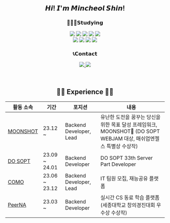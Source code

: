 <div align=center>

## 𝙃𝙞! 𝙄'𝙢 𝙈𝙞𝙣𝙘𝙝𝙚𝙤𝙡 𝙎𝙝𝙞𝙣!  
### 👨🏻‍💻𝗦𝘁𝘂𝗱𝘆𝗶𝗻𝗴
<img src="https://img.shields.io/badge/Python-blue?style=flat&logo=Python&logoColor=FFFFFF"/>
<img src="https://img.shields.io/badge/Java-e6e6fa?style=flat&logo=OpenJDK&logoColor=000000"/>
<img src="https://img.shields.io/badge/Kotlin-9933cc?style=flat&logo=Kotlin&logoColor=00CCFF"/>
<img src="https://img.shields.io/badge/Spring-6db33f?style=flat&logo=Spring&logoColor=FFFFFF"/>
<img src="https://img.shields.io/badge/SpringBoot-6db33f?style=flat&logo=Spring Boot&logoColor=FFFFFF"/>
</br>
<img src="https://img.shields.io/badge/MariaDB-003545?style=flat&logo=MariaDB&logoColor=FFFFFF"/>
<img src="https://img.shields.io/badge/MySQL-4479A1?style=flat&logo=MySQL&logoColor=FFFFFF"/>
<img src="https://img.shields.io/badge/Linux-403C3D?style=flat&logo=Linux&logoColor=FCC624"/>
<img src="https://img.shields.io/badge/AWS-232F3E?style=flat&logo=Amazon AWS&logoColor=FFFFFF"/>  

### 📞𝗖𝗼𝗻𝘁𝗮𝗰𝘁
<a href="https://velog.io/@smc9919">
  <img src="https://img.shields.io/badge/Velog-lightgrey?style=flat&logo=Velog&logoColor=20C997"/>
</a>
<a href="https://mail.naver.com/write/popup?srvid=note&to=smc9919@naver.com">
  <img src="https://img.shields.io/badge/Mail-brightgreen?style=flat&logo=Naver&logoColor=FFFFFF"/>
</a>
</br>  
</br>  
</br>  

 ## 👩‍💻 Experience 👩‍💻

|활동 소속 | 기간 | 포지션 | 내용 |
|---|---|---|---|
|<a href="https://www.moonshotyou.com">MOONSHOT</a>| 23.12 ~ | Backend Developer, Lead | 유난한 도전을 꿈꾸는 당신을 위한 목표 달성 프레임워크, MOONSHOT🚀 (DO SOPT WEBJAM 대상, 매쉬업엔젤스 특별상 수상작) |
|<a href="https://www.sopt.org">DO SOPT</a>| 23.09 ~ 24.01 | Backend Developer | DO SOPT 33th Server Part Developer |
|<a href="https://github.com/TeamCOMO/server">COMO</a>| 23.06 ~ 23.12 | Backend Developer, Lead | IT 팀원 모집, 재능공유 플랫폼 |
|<a href="https://github.com/PeerNA/Backend">PeerNA</a>| 23.03 ~ | Backend Developer | 실시간 CS 동료 학습 플랫폼 (세종대학교 창의경진대회 우수상 수상작) |
